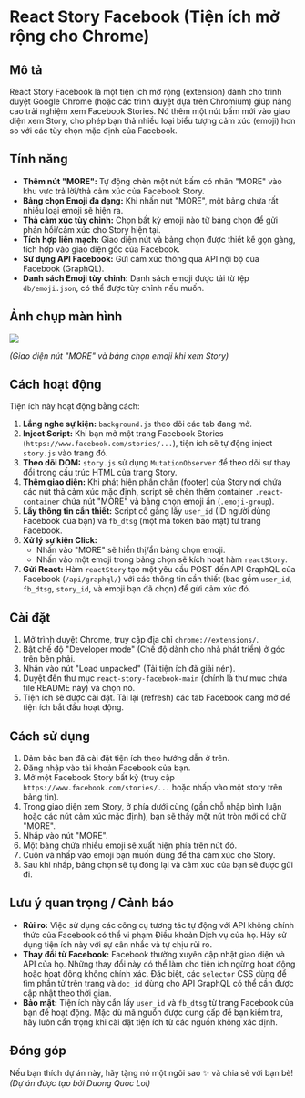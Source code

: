 # React Story Facebook (Tiện ích mở rộng cho Chrome)

## Mô tả

React Story Facebook là một tiện ích mở rộng (extension) dành cho trình duyệt Google Chrome (hoặc các trình duyệt dựa trên Chromium) giúp nâng cao trải nghiệm xem Facebook Stories. Nó thêm một nút bấm mới vào giao diện xem Story, cho phép bạn thả nhiều loại biểu tượng cảm xúc (emoji) hơn so với các tùy chọn mặc định của Facebook.

## Tính năng

* **Thêm nút "MORE":** Tự động chèn một nút bấm có nhãn "MORE" vào khu vực trả lời/thả cảm xúc của Facebook Story.
* **Bảng chọn Emoji đa dạng:** Khi nhấn nút "MORE", một bảng chứa rất nhiều loại emoji sẽ hiện ra.
* **Thả cảm xúc tùy chỉnh:** Chọn bất kỳ emoji nào từ bảng chọn để gửi phản hồi/cảm xúc cho Story hiện tại.
* **Tích hợp liền mạch:** Giao diện nút và bảng chọn được thiết kế gọn gàng, tích hợp vào giao diện gốc của Facebook.
* **Sử dụng API Facebook:** Gửi cảm xúc thông qua API nội bộ của Facebook (GraphQL).
* **Danh sách Emoji tùy chỉnh:** Danh sách emoji được tải từ tệp `db/emoji.json`, có thể được tùy chỉnh nếu muốn.

## Ảnh chụp màn hình

![](https://i.imgur.com/5QIHXp0.png)


*(Giao diện nút "MORE" và bảng chọn emoji khi xem Story)*

## Cách hoạt động

Tiện ích này hoạt động bằng cách:

1.  **Lắng nghe sự kiện:** `background.js` theo dõi các tab đang mở.
2.  **Inject Script:** Khi bạn mở một trang Facebook Stories (`https://www.facebook.com/stories/...`), tiện ích sẽ tự động inject `story.js` vào trang đó.
3.  **Theo dõi DOM:** `story.js` sử dụng `MutationObserver` để theo dõi sự thay đổi trong cấu trúc HTML của trang Story.
4.  **Thêm giao diện:** Khi phát hiện phần chân (footer) của Story nơi chứa các nút thả cảm xúc mặc định, script sẽ chèn thêm container `.react-container` chứa nút "MORE" và bảng chọn emoji ẩn (`.emoji-group`).
5.  **Lấy thông tin cần thiết:** Script cố gắng lấy `user_id` (ID người dùng Facebook của bạn) và `fb_dtsg` (một mã token bảo mật) từ trang Facebook.
6.  **Xử lý sự kiện Click:**
    * Nhấn vào "MORE" sẽ hiển thị/ẩn bảng chọn emoji.
    * Nhấn vào một emoji trong bảng chọn sẽ kích hoạt hàm `reactStory`.
7.  **Gửi React:** Hàm `reactStory` tạo một yêu cầu POST đến API GraphQL của Facebook (`/api/graphql/`) với các thông tin cần thiết (bao gồm `user_id`, `fb_dtsg`, `story_id`, và emoji bạn đã chọn) để gửi cảm xúc đó.

## Cài đặt

1.  Mở trình duyệt Chrome, truy cập địa chỉ `chrome://extensions/`.
2.  Bật chế độ "Developer mode" (Chế độ dành cho nhà phát triển) ở góc trên bên phải.
3.  Nhấn vào nút "Load unpacked" (Tải tiện ích đã giải nén).
4.  Duyệt đến thư mục `react-story-facebook-main` (chính là thư mục chứa file README này) và chọn nó.
5.  Tiện ích sẽ được cài đặt. Tải lại (refresh) các tab Facebook đang mở để tiện ích bắt đầu hoạt động.

## Cách sử dụng

1.  Đảm bảo bạn đã cài đặt tiện ích theo hướng dẫn ở trên.
2.  Đăng nhập vào tài khoản Facebook của bạn.
3.  Mở một Facebook Story bất kỳ (truy cập `https://www.facebook.com/stories/...` hoặc nhấp vào một story trên bảng tin).
4.  Trong giao diện xem Story, ở phía dưới cùng (gần chỗ nhập bình luận hoặc các nút cảm xúc mặc định), bạn sẽ thấy một nút tròn mới có chữ "MORE".
5.  Nhấp vào nút "MORE".
6.  Một bảng chứa nhiều emoji sẽ xuất hiện phía trên nút đó.
7.  Cuộn và nhấp vào emoji bạn muốn dùng để thả cảm xúc cho Story.
8.  Sau khi nhấp, bảng chọn sẽ tự đóng lại và cảm xúc của bạn sẽ được gửi đi.

## Lưu ý quan trọng / Cảnh báo

* **Rủi ro:** Việc sử dụng các công cụ tương tác tự động với API không chính thức của Facebook có thể vi phạm Điều khoản Dịch vụ của họ. Hãy sử dụng tiện ích này với sự cân nhắc và tự chịu rủi ro.
* **Thay đổi từ Facebook:** Facebook thường xuyên cập nhật giao diện và API của họ. Những thay đổi này có thể làm cho tiện ích ngừng hoạt động hoặc hoạt động không chính xác. Đặc biệt, các `selector` CSS dùng để tìm phần tử trên trang và `doc_id` dùng cho API GraphQL có thể cần được cập nhật theo thời gian.
* **Bảo mật:** Tiện ích này cần lấy `user_id` và `fb_dtsg` từ trang Facebook của bạn để hoạt động. Mặc dù mã nguồn được cung cấp để bạn kiểm tra, hãy luôn cẩn trọng khi cài đặt tiện ích từ các nguồn không xác định.

## Đóng góp

Nếu bạn thích dự án này, hãy tặng nó một ngôi sao ✨ và chia sẻ với bạn bè!
*(Dự án được tạo bởi Duong Quoc Loi)*